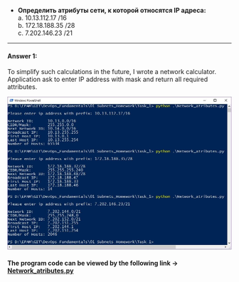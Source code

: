 
* **Определить атрибуты сети, к которой относятся IP адреса:**<br/>
a. 10.13.112.17 /16 <br/>
b. 172.18.188.35 /28 <br/>
c. 7.202.146.23 /21 <br/>
---
#### Answer 1:
To simplify such calculations in the future, I wrote a network calculator.<br/>
Application ask to enter IP address with mask and return all required attributes.<br/>

![](https://github.com/MikeBakinovski/DevOps_Fundamentals/blob/main/01%20Subnets_Homework/Task_1/Net_Atr.JPG)

#### The program code can be viewed by the following link -> [Network_atributes.py](https://github.com/MikeBakinovski/DevOps_Fundamentals/blob/main/01%20Subnets_Homework/Task_1/Network_atributes.py)
